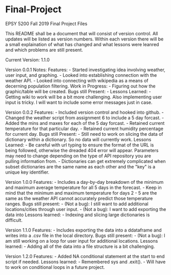 # Final-Project
EPSY 5200 Fall 2019 Final Project Files

This README shall be a document that will consist of version control. All updates will be listed as version numbers.
Within each version there will be a small explaination of what has changed and what lessons were leanred and which problems are still present.

Current Version: 1.1.0

Version 0.0.1 Notes:
Features:
    - Started investigating idea involving weather, user input, and graphing.
    - Looked into establishing connection with the weather API.
    - Looked into connecting with wikipedia as a means of decerning population filtering.
Work in Progress:
    - Figuring out how the graphic/table will be created.
Bugs still Present:
    - 
Lessons Learned:
    - Getting wiki to work will be a bit more challenging. Also implementing user input is tricky. I will want to include some error messages just in case.

Version 0.0.2
Features:
    - Included version control and hooked into github.
    - Changed the weather script from assignment 6 to include a 5 day forcast.
    - Added the mins and maxes for each of the 5 day forcast.
    - Retained current temperature for that particular day.
    - Retained current humidity percentage for current day.
Bugs still Present:
    - Still need to work on slicing the data of dictionary within a dictionary. So no data will currently work.
Lessons Learned:
    - Be careful with url typing to ensure the format of the URL is being followed, otherwise the dreaded 404 error will appear. Parameters may need to change depending on the type of API repository you are pulling information from.
    - Dictionaries can get extremely complicated when subset dictionaries are the same name as each other and the "key" is a unique key identifier.

Version 1.0.0
Features:
    - Includes a day-by-day breakdown of the minimum and maximum average temperature for all 5 days in the forecast.
    - Keep in mind that the minimum and maximum temperature for days 2 - 5 are the same as the weather API cannot accurately predict those temperature ranges.
Bugs still present:
    - (Not a bug): I still want to add additional locations/cities through user input.
    - (Not a bug): I want to add exporting the data into 
Lessons learned:
    - Indexing and slicing large dictionaries is difficult.

Version 1.1.0
Features:
    - Includes exporting the data into a ddataframe and writes into a .csv file in the local directory.
Bugs still present:
    - (Not a bug): I am still working on a loop for user input for additional locations.
Lessons learned:
    - Adding all of the data into a file structure is a bit challenging.

Version 1.2.0
Features:
    - Added NA conditional statement at the start to end script if needed.
Lessons learned:
    - Remembered sys and .exit().
    - Will have to work on conditional loops in a future project.